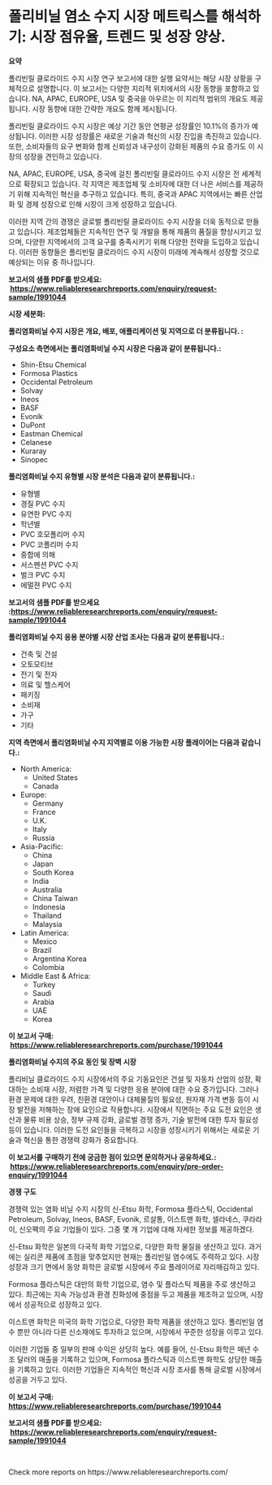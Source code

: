 <p><h1>폴리비닐 염소 수지 시장 메트릭스를 해석하기: 시장 점유율, 트렌드 및 성장 양상.</h1></p><p><strong>요약</strong></p>
<p><p>폴리빈릴 클로라이드 수지 시장 연구 보고서에 대한 실행 요약서는 해당 시장 상황을 구체적으로 설명합니다. 이 보고서는 다양한 지리적 위치에서의 시장 동향을 포함하고 있습니다. NA, APAC, EUROPE, USA 및 중국을 아우르는 이 지리적 범위의 개요도 제공됩니다. 시장 동향에 대한 간략한 개요도 함께 제시됩니다.</p><p>폴리빈릴 클로라이드 수지 시장은 예상 기간 동안 연평균 성장률인 10.1%의 증가가 예상됩니다. 이러한 시장 성장률은 새로운 기술과 혁신의 시장 진입을 촉진하고 있습니다. 또한, 소비자들의 요구 변화와 함께 신뢰성과 내구성이 강화된 제품의 수요 증가도 이 시장의 성장을 견인하고 있습니다.</p><p>NA, APAC, EUROPE, USA, 중국에 걸친 폴리빈릴 클로라이드 수지 시장은 전 세계적으로 확장되고 있습니다. 각 지역은 제조업체 및 소비자에 대한 더 나은 서비스를 제공하기 위해 지속적인 혁신을 추구하고 있습니다. 특히, 중국과 APAC 지역에서는 빠른 산업화 및 경제 성장으로 인해 시장이 크게 성장하고 있습니다.</p><p>이러한 지역 간의 경쟁은 글로벌 폴리빈릴 클로라이드 수지 시장을 더욱 동적으로 만들고 있습니다. 제조업체들은 지속적인 연구 및 개발을 통해 제품의 품질을 향상시키고 있으며, 다양한 지역에서의 고객 요구를 충족시키기 위해 다양한 전략을 도입하고 있습니다. 이러한 동향들은 폴리빈릴 클로라이드 수지 시장이 미래에 계속해서 성장할 것으로 예상되는 이유 중 하나입니다.</p></p>
<p><strong>보고서의 샘플 PDF를 받으세요: &nbsp;<a href="https://www.reliableresearchreports.com/enquiry/request-sample/1991044">https://www.reliableresearchreports.com/enquiry/request-sample/1991044</a></strong></p>
<p><strong>시장 세분화:</strong></p>
<p><strong> 폴리염화비닐 수지 시장은 개요, 배포, 애플리케이션 및 지역으로 더 분류됩니다. :</strong></p>
<p><strong>구성요소 측면에서는 폴리염화비닐 수지 시장은 다음과 같이 분류됩니다.:</strong></p>
<p><ul><li>Shin-Etsu Chemical</li><li>Formosa Plastics</li><li>Occidental Petroleum</li><li>Solvay</li><li>Ineos</li><li>BASF</li><li>Evonik</li><li>DuPont</li><li>Eastman Chemical</li><li>Celanese</li><li>Kuraray</li><li>Sinopec</li></ul></p>
<p><strong> 폴리염화비닐 수지 유형별 시장 분석은 다음과 같이 분류됩니다.:</strong></p>
<p><ul><li>유형별</li><li>경질 PVC 수지</li><li>유연한 PVC 수지</li><li>학년별</li><li>PVC 호모폴리머 수지</li><li>PVC 코폴리머 수지</li><li>중합에 의해</li><li>서스펜션 PVC 수지</li><li>벌크 PVC 수지</li><li>에멀젼 PVC 수지</li></ul></p>
<p><strong>보고서의 샘플 PDF를 받으세요 :<a href="https://www.reliableresearchreports.com/enquiry/request-sample/1991044">https://www.reliableresearchreports.com/enquiry/request-sample/1991044</a></strong></p>
<p><strong> 폴리염화비닐 수지 응용 분야별 시장 산업 조사는 다음과 같이 분류됩니다.:</strong></p>
<p><ul><li>건축 및 건설</li><li>오토모티브</li><li>전기 및 전자</li><li>의료 및 헬스케어</li><li>패키징</li><li>소비재</li><li>가구</li><li>기타</li></ul></p>
<p><strong>지역 측면에서 폴리염화비닐 수지 지역별로 이용 가능한 시장 플레이어는 다음과 같습니다.:</strong></p>
<p><ul>
    <li>
        North America:
        <ul>
            <li>United States</li>
            <li>Canada</li>
        </ul>
    </li>
    <li>
        Europe:
        <ul>
            <li>Germany</li>
            <li>France</li>
            <li>U.K.</li>
            <li>Italy</li>
            <li>Russia</li>
        </ul>
    </li>
    <li>
        Asia-Pacific:
        <ul>
            <li>China</li>
            <li>Japan</li>
            <li>South Korea</li>
            <li>India</li>
            <li>Australia</li>
            <li>China Taiwan</li>
            <li>Indonesia</li>
            <li>Thailand</li>
            <li>Malaysia</li>
        </ul>
    </li>
    <li>
        Latin America:
        <ul>
            <li>Mexico</li>
            <li>Brazil</li>
            <li>Argentina Korea</li>
            <li>Colombia</li>
        </ul>
    </li>
    <li>
        Middle East & Africa:
        <ul>
            <li>Turkey</li>
            <li>Saudi</li>
            <li>Arabia</li>
            <li>UAE</li>
            <li>Korea</li>
        </ul>
    </li>
    </ul></p>
<p><strong>이 보고서 구매: &nbsp;<a href="https://www.reliableresearchreports.com/purchase/1991044">https://www.reliableresearchreports.com/purchase/1991044</a></strong></p>
<p><strong>폴리염화비닐 수지의 주요 동인 및 장벽 시장</strong></p>
<p><p>폴리비닐 클로라이드 수지 시장에서의 주요 기동요인은 건설 및 자동차 산업의 성장, 확대하는 소비재 시장, 저렴한 가격 및 다양한 응용 분야에 대한 수요 증가입니다. 그러나 환경 문제에 대한 우려, 친환경 대안이나 대체물질의 필요성, 원자재 가격 변동 등이 시장 발전을 저해하는 장애 요인으로 작용합니다. 시장에서 직면하는 주요 도전 요인은 생산과 물류 비용 상승, 정부 규제 강화, 글로벌 경쟁 증가, 기술 발전에 대한 투자 필요성 등이 있습니다. 이러한 도전 요인들을 극복하고 시장을 성장시키기 위해서는 새로운 기술과 혁신을 통한 경쟁력 강화가 중요합니다.</p></p>
<p><strong>이 보고서를 구매하기 전에 궁금한 점이 있으면 문의하거나 공유하세요.: &nbsp;<a href="https://www.reliableresearchreports.com/enquiry/pre-order-enquiry/1991044">https://www.reliableresearchreports.com/enquiry/pre-order-enquiry/1991044</a></strong></p>
<p><strong>경쟁 구도</strong></p>
<p><p>경쟁력 있는 염화 비닐 수지 시장의 신-Etsu 화학, Formosa 플라스틱, Occidental Petroleum, Solvay, Ineos, BASF, Evonik, 르살통, 이스트맨 화학, 셀라네스, 쿠라라이, 신오펙의 주요 기업들이 있다. 그중 몇 개 기업에 대해 자세한 정보를 제공하겠다.</p><p>신-Etsu 화학은 일본의 다국적 화학 기업으로, 다양한 화학 물질을 생산하고 있다. 과거에는 실리콘 제품에 초점을 맞추었지만 현재는 폴리빈일 염수에도 주력하고 있다. 시장 성장과 크기 면에서 동양 화학은 글로벌 시장에서 주요 플레이어로 자리매김하고 있다.</p><p>Formosa 플라스틱은 대만의 화학 기업으로, 염수 및 플라스틱 제품을 주로 생산하고 있다. 최근에는 지속 가능성과 환경 친화성에 중점을 두고 제품을 제조하고 있으며, 시장에서 성공적으로 성장하고 있다.</p><p>이스트맨 화학은 미국의 화학 기업으로, 다양한 화학 제품을 생산하고 있다. 폴리빈일 염수 뿐만 아니라 다른 신소재에도 투자하고 있으며, 시장에서 꾸준한 성장을 이루고 있다.</p><p>이러한 기업들 중 일부의 판매 수익은 상당히 높다. 예를 들어, 신-Etsu 화학은 매년 수조 달러의 매출을 기록하고 있으며, Formosa 플라스틱과 이스트맨 화학도 상당한 매출을 기록하고 있다. 이러한 기업들은 지속적인 혁신과 시장 조사를 통해 글로벌 시장에서 성공을 거두고 있다.</p></p>
<p><strong>이 보고서 구매: &nbsp; <a href="https://www.reliableresearchreports.com/purchase/1991044">https://www.reliableresearchreports.com/purchase/1991044</a></strong></p>
<p><strong>보고서의 샘플 PDF를 받으세요: &nbsp;<a href="https://www.reliableresearchreports.com/enquiry/request-sample/1991044">https://www.reliableresearchreports.com/enquiry/request-sample/1991044</a></strong><strong></strong></p>
<p>&nbsp;</p>
<p>Check more reports on https://www.reliableresearchreports.com/</p>